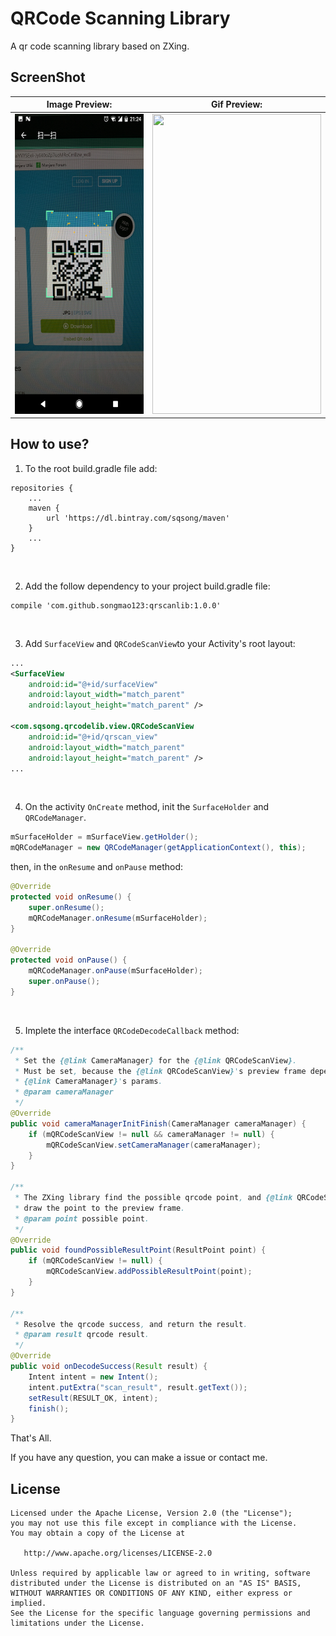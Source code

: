 # QRCode Scanning Library
A qr code scanning library based on ZXing.

## ScreenShot
| Image Preview:                                                    | Gif Preview:                                                      |
| ----------------------------------------------------------------- |:-----------------------------------------------------------------:|
| <img src="screenshot/preview.png" width="270" height="480" />     | <img src="screenshot/preview_gif.gif" width="270" height="480" /> |

## How to use?
1. To the root build.gradle file add:
```
repositories {
    ...
    maven {
        url 'https://dl.bintray.com/sqsong/maven'
    }
    ...
}
```

</br>

2. Add the follow dependency to your project build.gradle file:
```
compile 'com.github.songmao123:qrscanlib:1.0.0'
```

</br>

3. Add `SurfaceView` and `QRCodeScanView`to your Activity's root layout:
```xml
...
<SurfaceView
    android:id="@+id/surfaceView"
    android:layout_width="match_parent"
    android:layout_height="match_parent" />

<com.sqsong.qrcodelib.view.QRCodeScanView
    android:id="@+id/qrscan_view"
    android:layout_width="match_parent"
    android:layout_height="match_parent" />
...
```

</br>

4. On the activity `OnCreate` method, init the `SurfaceHolder` and `QRCodeManager`.
```java
mSurfaceHolder = mSurfaceView.getHolder();
mQRCodeManager = new QRCodeManager(getApplicationContext(), this);
```

then, in the `onResume` and `onPause` method:

```java
@Override
protected void onResume() {
    super.onResume();
    mQRCodeManager.onResume(mSurfaceHolder);
}

@Override
protected void onPause() {
    mQRCodeManager.onPause(mSurfaceHolder);
    super.onPause();
}
```

</br>

5. Implete the interface `QRCodeDecodeCallback` method:
```java
/**
 * Set the {@link CameraManager} for the {@link QRCodeScanView}.
 * Must be set, because the {@link QRCodeScanView}'s preview frame depend on the
 * {@link CameraManager}'s params.
 * @param cameraManager
 */
@Override
public void cameraManagerInitFinish(CameraManager cameraManager) {
    if (mQRCodeScanView != null && cameraManager != null) {
        mQRCodeScanView.setCameraManager(cameraManager);
    }
}

/**
 * The ZXing library find the possible qrcode point, and {@link QRCodeScanView}
 * draw the point to the preview frame.
 * @param point possible point.
 */
@Override
public void foundPossibleResultPoint(ResultPoint point) {
    if (mQRCodeScanView != null) {
        mQRCodeScanView.addPossibleResultPoint(point);
    }
}

/**
 * Resolve the qrcode success, and return the result.
 * @param result qrcode result.
 */
@Override
public void onDecodeSuccess(Result result) {
    Intent intent = new Intent();
    intent.putExtra("scan_result", result.getText());
    setResult(RESULT_OK, intent);
    finish();
}
```
That's All.

If you have any question, you can make a issue or contact me.

## License
```
Licensed under the Apache License, Version 2.0 (the "License");
you may not use this file except in compliance with the License.
You may obtain a copy of the License at

   http://www.apache.org/licenses/LICENSE-2.0

Unless required by applicable law or agreed to in writing, software
distributed under the License is distributed on an "AS IS" BASIS,
WITHOUT WARRANTIES OR CONDITIONS OF ANY KIND, either express or implied.
See the License for the specific language governing permissions and
limitations under the License.
```
